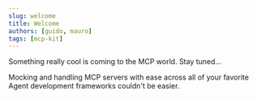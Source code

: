 ```yaml
---
slug: welcome
title: Welcome
authors: [guido, mauro]
tags: [mcp-kit]
---
```


Something really cool is coming to the MCP world. Stay tuned...

<!-- truncate -->

Mocking and handling MCP servers with ease across all of your favorite Agent development frameworks couldn't be easier.
